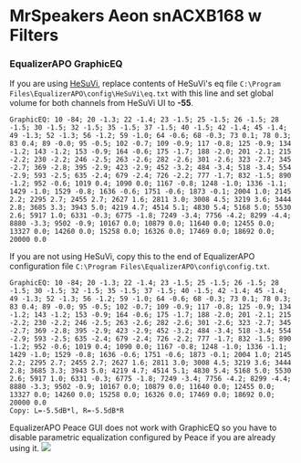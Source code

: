 # MrSpeakers Aeon snACXB168 w Filters
### EqualizerAPO GraphicEQ
If you are using [HeSuVi](https://sourceforge.net/projects/hesuvi/), replace contents of HeSuVi's eq file `C:\Program Files\EqualizerAPO\config\HeSuVi\eq.txt` with this line and set global volume for both channels from HeSuVi UI to **-55**.
```
GraphicEQ: 10 -84; 20 -1.3; 22 -1.4; 23 -1.5; 25 -1.5; 26 -1.5; 28 -1.5; 30 -1.5; 32 -1.5; 35 -1.5; 37 -1.5; 40 -1.5; 42 -1.4; 45 -1.4; 49 -1.3; 52 -1.3; 56 -1.2; 59 -1.0; 64 -0.6; 68 -0.3; 73 0.1; 78 0.3; 83 0.4; 89 -0.0; 95 -0.5; 102 -0.7; 109 -0.9; 117 -0.8; 125 -0.9; 134 -1.2; 143 -1.2; 153 -0.9; 164 -0.6; 175 -1.7; 188 -2.0; 201 -2.1; 215 -2.2; 230 -2.2; 246 -2.5; 263 -2.6; 282 -2.6; 301 -2.6; 323 -2.7; 345 -2.7; 369 -2.8; 395 -2.9; 423 -2.9; 452 -3.2; 484 -3.4; 518 -3.4; 554 -2.9; 593 -2.5; 635 -2.4; 679 -2.4; 726 -2.2; 777 -1.7; 832 -1.5; 890 -1.2; 952 -0.6; 1019 0.4; 1090 0.0; 1167 -0.8; 1248 -1.0; 1336 -1.1; 1429 -1.0; 1529 -0.8; 1636 -0.6; 1751 -0.6; 1873 -0.1; 2004 1.0; 2145 2.2; 2295 2.7; 2455 2.7; 2627 1.6; 2811 3.0; 3008 4.5; 3219 3.6; 3444 2.8; 3685 3.3; 3943 5.0; 4219 4.7; 4514 5.1; 4830 5.4; 5168 5.0; 5530 2.6; 5917 1.0; 6331 -0.3; 6775 -1.8; 7249 -3.4; 7756 -4.2; 8299 -4.4; 8880 -3.3; 9502 -0.9; 10167 0.0; 10879 0.0; 11640 0.0; 12455 0.0; 13327 0.0; 14260 0.0; 15258 0.0; 16326 0.0; 17469 0.0; 18692 0.0; 20000 0.0
```
If you are not using HeSuVi, copy this to the end of EqualizerAPO configuration file `C:\Program Files\EqualizerAPO\config\config.txt`.
```
GraphicEQ: 10 -84; 20 -1.3; 22 -1.4; 23 -1.5; 25 -1.5; 26 -1.5; 28 -1.5; 30 -1.5; 32 -1.5; 35 -1.5; 37 -1.5; 40 -1.5; 42 -1.4; 45 -1.4; 49 -1.3; 52 -1.3; 56 -1.2; 59 -1.0; 64 -0.6; 68 -0.3; 73 0.1; 78 0.3; 83 0.4; 89 -0.0; 95 -0.5; 102 -0.7; 109 -0.9; 117 -0.8; 125 -0.9; 134 -1.2; 143 -1.2; 153 -0.9; 164 -0.6; 175 -1.7; 188 -2.0; 201 -2.1; 215 -2.2; 230 -2.2; 246 -2.5; 263 -2.6; 282 -2.6; 301 -2.6; 323 -2.7; 345 -2.7; 369 -2.8; 395 -2.9; 423 -2.9; 452 -3.2; 484 -3.4; 518 -3.4; 554 -2.9; 593 -2.5; 635 -2.4; 679 -2.4; 726 -2.2; 777 -1.7; 832 -1.5; 890 -1.2; 952 -0.6; 1019 0.4; 1090 0.0; 1167 -0.8; 1248 -1.0; 1336 -1.1; 1429 -1.0; 1529 -0.8; 1636 -0.6; 1751 -0.6; 1873 -0.1; 2004 1.0; 2145 2.2; 2295 2.7; 2455 2.7; 2627 1.6; 2811 3.0; 3008 4.5; 3219 3.6; 3444 2.8; 3685 3.3; 3943 5.0; 4219 4.7; 4514 5.1; 4830 5.4; 5168 5.0; 5530 2.6; 5917 1.0; 6331 -0.3; 6775 -1.8; 7249 -3.4; 7756 -4.2; 8299 -4.4; 8880 -3.3; 9502 -0.9; 10167 0.0; 10879 0.0; 11640 0.0; 12455 0.0; 13327 0.0; 14260 0.0; 15258 0.0; 16326 0.0; 17469 0.0; 18692 0.0; 20000 0.0
Copy: L=-5.5dB*l, R=-5.5dB*R
```
EqualizerAPO Peace GUI does not work with GraphicEQ so you have to disable parametric equalization configured by Peace if you are already using it.
![](https://raw.githubusercontent.com/jaakkopasanen/AutoEq/master/results/Innerfidelity%202017/innerfidelity/onear/MrSpeakers%20Aeon%20snACXB168%20w%20Filters/MrSpeakers%20Aeon%20snACXB168%20w%20Filters.png)
